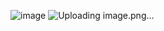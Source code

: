 ![image](https://github.com/user-attachments/assets/fcde0114-2850-4173-9c61-91f1333903e4)
![Uploading image.png…]()
